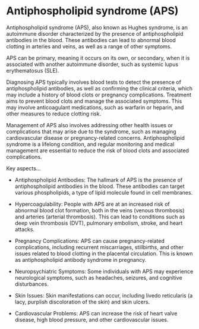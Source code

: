 # Antiphospholipid syndrome (APS)

Antiphospholipid syndrome (APS), also known as Hughes syndrome, is an autoimmune disorder characterized by the presence of antiphospholipid antibodies in the blood. These antibodies can lead to abnormal blood clotting in arteries and veins, as well as a range of other symptoms.

APS can be primary, meaning it occurs on its own, or secondary, when it is associated with another autoimmune disorder, such as systemic lupus erythematosus (SLE).

Diagnosing APS typically involves blood tests to detect the presence of antiphospholipid antibodies, as well as confirming the clinical criteria, which may include a history of blood clots or pregnancy complications. Treatment aims to prevent blood clots and manage the associated symptoms. This may involve anticoagulant medications, such as warfarin or heparin, and other measures to reduce clotting risk.

Management of APS also involves addressing other health issues or complications that may arise due to the syndrome, such as managing cardiovascular disease or pregnancy-related concerns. Antiphospholipid syndrome is a lifelong condition, and regular monitoring and medical management are essential to reduce the risk of blood clots and associated complications.

Key aspects…

* Antiphospholipid Antibodies: The hallmark of APS is the presence of antiphospholipid antibodies in the blood. These antibodies can target various phospholipids, a type of lipid molecule found in cell membranes.

* Hypercoagulability: People with APS are at an increased risk of abnormal blood clot formation, both in the veins (venous thrombosis) and arteries (arterial thrombosis). This can lead to conditions such as deep vein thrombosis (DVT), pulmonary embolism, stroke, and heart attacks.

* Pregnancy Complications: APS can cause pregnancy-related complications, including recurrent miscarriages, stillbirths, and other issues related to blood clotting in the placental circulation. This is known as antiphospholipid antibody syndrome in pregnancy.

* Neuropsychiatric Symptoms: Some individuals with APS may experience neurological symptoms, such as headaches, seizures, and cognitive disturbances.

* Skin Issues: Skin manifestations can occur, including livedo reticularis (a lacy, purplish discoloration of the skin) and skin ulcers.

* Cardiovascular Problems: APS can increase the risk of heart valve disease, high blood pressure, and other cardiovascular issues.

